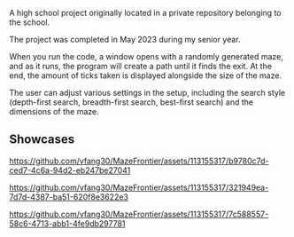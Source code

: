 A  high school project originally located in a private repository belonging to the school.

The project was completed in May 2023 during my senior year. 

When you run the code, a window opens with a randomly generated maze, and as it runs, the program will create a path until it finds the exit. At the end, the amount of ticks taken is displayed alongside the size of the maze.

The user can adjust various settings in the setup, including the search style (depth-first search, breadth-first search, best-first search) and the dimensions of the maze.


## Showcases
https://github.com/vfang30/MazeFrontier/assets/113155317/b9780c7d-ced7-4c6a-94d2-eb247be27041

https://github.com/vfang30/MazeFrontier/assets/113155317/321949ea-7d7d-4387-ba51-620f8e3622e3

https://github.com/vfang30/MazeFrontier/assets/113155317/7c588557-58c6-4713-abb1-4fe9db297781

